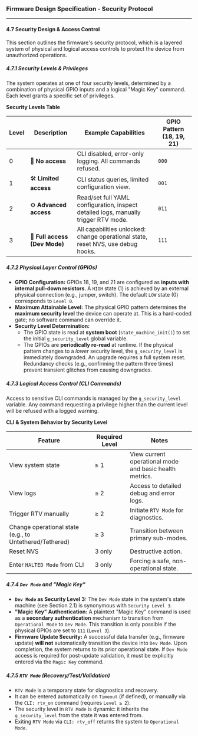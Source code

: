 ### Firmware Design Specification - Security Protocol

---

#### 4.7 Security Design & Access Control

This section outlines the firmware's security protocol, which is a layered system of physical and logical access controls to protect the device from unauthorized operations.

##### 4.7.1 Security Levels & Privileges

The system operates at one of four security levels, determined by a combination of physical GPIO inputs and a logical "Magic Key" command. Each level grants a specific set of privileges.

**Security Levels Table**

| Level | Description | Example Capabilities | GPIO Pattern (18, 19, 21) |
|---|---|---|---|
| 0 | 🚫 **No access** | CLI disabled, error-only logging. All commands refused. | `000` |
| 1 | 🛠 **Limited access** | CLI status queries, limited configuration view. | `001` |
| 2 | ⚙️ **Advanced access** | Read/set full YAML configuration, inspect detailed logs, manually trigger RTV mode. | `011` |
| 3 | 🔐 **Full access (Dev Mode)** | All capabilities unlocked: change operational state, reset NVS, use debug hooks. | `111` |

##### 4.7.2 Physical Layer Control (GPIOs)

* **GPIO Configuration:** GPIOs 18, 19, and 21 are configured as **inputs with internal pull-down resistors**. A `HIGH` state (1) is achieved by an external physical connection (e.g., jumper, switch). The default `LOW` state (0) corresponds to `Level 0`.
* **Maximum Attainable Level:** The physical GPIO pattern determines the **maximum security level** the device can operate at. This is a hard-coded gate; no software command can override it.
* **Security Level Determination:**
    * The GPIO state is read at **system boot** (`state_machine_init()`) to set the initial `g_security_level` global variable.
    * The GPIOs are **periodically re-read** at runtime. If the physical pattern changes to a *lower* security level, the `g_security_level` is immediately downgraded. An upgrade requires a full system reset. Redundancy checks (e.g., confirming the pattern three times) prevent transient glitches from causing downgrades.

##### 4.7.3 Logical Access Control (CLI Commands)

Access to sensitive CLI commands is managed by the `g_security_level` variable. Any command requesting a privilege higher than the current level will be refused with a logged warning.

**CLI & System Behavior by Security Level**

| Feature | Required Level | Notes |
|---|---|---|
| View system state | ≥ 1 | View current operational mode and basic health metrics. |
| View logs | ≥ 2 | Access to detailed debug and error logs. |
| Trigger RTV manually | ≥ 2 | Initiate `RTV Mode` for diagnostics. |
| Change operational state (e.g., to Untethered/Tethered) | ≥ 3 | Transition between primary sub-modes. |
| Reset NVS | 3 only | Destructive action. |
| Enter `HALTED Mode` from CLI | 3 only | Forcing a safe, non-operational state. |

##### 4.7.4 `Dev Mode` and "Magic Key"

* **`Dev Mode` as Security Level 3:** The `Dev Mode` state in the system's state machine (see Section 2.1) is synonymous with `Security Level 3`.
* **"Magic Key" Authentication:** A plaintext "Magic Key" command is used as a **secondary authentication** mechanism to transition from `Operational Mode` to `Dev Mode`. This transition is only possible if the physical GPIOs are set to `111` (`Level 3`).
* **Firmware Update Security:** A successful data transfer (e.g., firmware update) **will not** automatically transition the device into `Dev Mode`. Upon completion, the system returns to its prior operational state. If `Dev Mode` access is required for post-update validation, it must be explicitly entered via the `Magic Key` command.

##### 4.7.5 `RTV Mode` (Recovery/Test/Validation)

* `RTV Mode` is a temporary state for diagnostics and recovery.
* It can be entered automatically on `Timeout` (if defined), or manually via the `CLI: rtv_on` command (requires `Level ≥ 2`).
* The security level in `RTV Mode` is dynamic: it inherits the `g_security_level` from the state it was entered from.
* Exiting `RTV Mode` via `CLI: rtv_off` returns the system to `Operational Mode`.